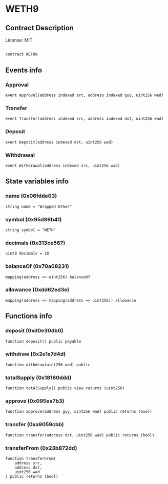 # WETH9

## Contract Description


License: MIT

## 

```solidity
contract WETH9
```


## Events info

### Approval

```solidity
event Approval(address indexed src, address indexed guy, uint256 wad)
```


### Transfer

```solidity
event Transfer(address indexed src, address indexed dst, uint256 wad)
```


### Deposit

```solidity
event Deposit(address indexed dst, uint256 wad)
```


### Withdrawal

```solidity
event Withdrawal(address indexed src, uint256 wad)
```


## State variables info

### name (0x06fdde03)

```solidity
string name = "Wrapped Ether"
```


### symbol (0x95d89b41)

```solidity
string symbol = "WETH"
```


### decimals (0x313ce567)

```solidity
uint8 decimals = 18
```


### balanceOf (0x70a08231)

```solidity
mapping(address => uint256) balanceOf
```


### allowance (0xdd62ed3e)

```solidity
mapping(address => mapping(address => uint256)) allowance
```


## Functions info

### deposit (0xd0e30db0)

```solidity
function deposit() public payable
```


### withdraw (0x2e1a7d4d)

```solidity
function withdraw(uint256 wad) public
```


### totalSupply (0x18160ddd)

```solidity
function totalSupply() public view returns (uint256)
```


### approve (0x095ea7b3)

```solidity
function approve(address guy, uint256 wad) public returns (bool)
```


### transfer (0xa9059cbb)

```solidity
function transfer(address dst, uint256 wad) public returns (bool)
```


### transferFrom (0x23b872dd)

```solidity
function transferFrom(
    address src,
    address dst,
    uint256 wad
) public returns (bool)
```

